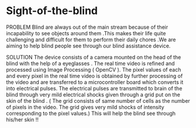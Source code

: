 # Sight-of-the-blind

PROBLEM
Blind are always out of the main stream because of their incapability to see objects around  them .This makes their life quite challenging and difficult for them  to perform their daily chores .We are aiming to help blind people see through our blind assistance device. 

SOLUTION
The device consists of a camera mounted on the head of the blind with the help of a eyeglasses . 
The real time video is refined and processed using Image Processing            ( OpenCV ). 
The pixel values of each and every pixel in the real time video is obtained by further processing of the video and are transferred to a microcontroller board which converts it into electrical pulses.
The electrical pulses are transmitted to brain of the blind through very mild electrical shocks given through a grid put on the skin of the blind .
    ( The grid consists of same number of cells as the number of pixels in the video. The grid gives very mild shocks 			of intensity corresponding to the pixel values.) 
This will help the blind see through his/her skin !! 
